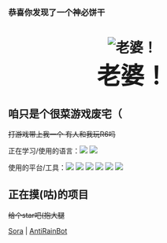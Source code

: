 ### 恭喜你发现了一个神必饼干

<h1 align="center">
  <img src="https://user-images.githubusercontent.com/7535224/113701940-692e2b80-970b-11eb-9623-67d823fa923c.jpg" alt="老婆！">
  <br>
  <font size="12">
    老婆！
  </font>
</h1>

## 咱只是个很菜游戏废宅（

~~打游戏带上我一个 有人和我玩R6吗~~

正在学习/使用的语言：[![](https://img.shields.io/badge/.Net-%23239120.svg?&style=flat-square&logo=c-sharp&logoColor=white)](https://docs.microsoft.com/en-us/dotnet/csharp/) [![](https://img.shields.io/badge/Go-blue.svg?&style=flat-square&logo=go&logoColor=white)](https://golang.org/)

使用的平台/工具：[![](https://img.shields.io/badge/IDE-Visual%20Studio-purple?style=flat-square&logo=visual-studio)](https://visualstudio.microsoft.com/zh-hans/) [![](https://img.shields.io/badge/IDE-Goland-blue?style=flat-square&logo=IntelliJ%20IDEA)](https://www.jetbrains.com/go/) [![](https://img.shields.io/badge/IDE-Rider-black?style=flat-square&logo=IntelliJ%20IDEA)](https://www.jetbrains.com/rider/) [![](https://img.shields.io/badge/Tool-Visual%20Studio%20Code-blue?style=flat-square&logo=visual-studio-code)](https://code.visualstudio.com/) [![](https://img.shields.io/badge/Tool-ReSharper-green?style=flat-square&logo=IntelliJ%20IDEA)](https://www.jetbrains.com/resharper/) [![](https://img.shields.io/badge/-Git-f05032?style=flat-square&logo=git&logoColor=white)](https://git-scm.com/)

## 正在摸(咕)的项目
~~给个star吧(抱大腿~~

[Sora](https://github.com/Yukari316/Sora) | [AntiRainBot](https://github.com/Yukari316/AntiRainBot)
